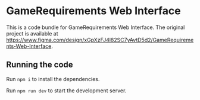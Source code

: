 
  # GameRequirements Web Interface

  This is a code bundle for GameRequirements Web Interface. The original project is available at https://www.figma.com/design/xGpXzFJ4l82SC7yAvtD5d2/GameRequirements-Web-Interface.

  ## Running the code

  Run `npm i` to install the dependencies.

  Run `npm run dev` to start the development server.
  